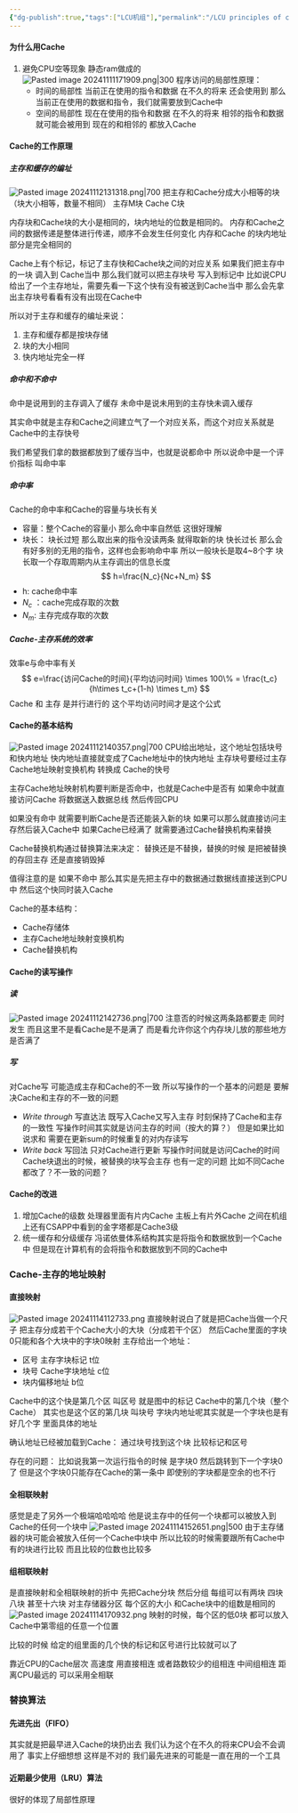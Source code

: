 ```yaml
---
{"dg-publish":true,"tags":["LCU机组"],"permalink":"/LCU principles of computer composition/高速缓冲存储器/","dgPassFrontmatter":true,"noteIcon":"","created":"2025-08-15T09:39:29.451+08:00","updated":"2025-04-19T09:57:51.183+08:00"}
---
```



#### 为什么用Cache
1. 避免CPU空等现象
	静态ram做成的
	![Pasted image 20241111171909.png|300](/img/user/accessory/Pasted%20image%2020241111171909.png)
	程序访问的局部性原理：
	- 时间的局部性
		当前正在使用的指令和数据 在不久的将来 还会使用到
		那么当前正在使用的数据和指令，我们就需要放到Cache中
	- 空间的局部性
		现在在使用的指令和数据  在不久的将来 相邻的指令和数据就可能会被用到
		现在的和相邻的 都放入Cache
#### Cache的工作原理
##### 主存和缓存的编址
![Pasted image 20241112131318.png|700](/img/user/accessory/Pasted%20image%2020241112131318.png)
把主存和Cache分成大小相等的块  （块大小相等，数量不相同）
主存M块 Cache C块

内存块和Cache块的大小是相同的，块内地址的位数是相同的。
内存和Cache之间的数据传递是整体进行传递，顺序不会发生任何变化
内存和Cache 的块内地址部分是完全相同的

Cache上有个标记，标记了主存快和Cache块之间的对应关系
如果我们把主存中的一块 调入到 Cache当中
那么我们就可以把主存块号 写入到标记中
比如说CPU给出了一个主存地址，需要先看一下这个快有没有被送到Cache当中 那么会先拿出主存块号看看有没有出现在Cache中

所以对于主存和缓存的编址来说：
1. 主存和缓存都是按块存储
2. 块的大小相同
3. 快内地址完全一样

##### 命中和不命中
命中是说用到的主存调入了缓存
未命中是说未用到的主存快未调入缓存

其实命中就是主存和Cache之间建立气了一个对应关系，而这个对应关系就是Cache中的主存快号

我们希望我们拿的数据都放到了缓存当中，也就是说都命中
所以说命中是一个评价指标
叫命中率

##### 命中率
Cache的命中率和Cache的容量与块长有关
- 容量：整个Cache的容量小 那么命中率自然低 这很好理解
- 块长：
	块长过短 那么取出来的指令没读两条 就得取新的块
	快长过长 那么会有好多别的无用的指令，这样也会影响命中率
所以一般块长是取4~8个字
块长取一个存取周期内从主存调出的信息长度
$$
h=\frac{N_c}{Nc+N_m}
$$
- h: cache命中率
- $N_c$ ：cache完成存取的次数
- $N_m$: 主存完成存取的次数
##### Cache-主存系统的效率
效率e与命中率有关
$$
e=\frac{访问Cache的时间}{平均访问时间} \times 100\% = \frac{t_c}{h\times t_c+(1-h) \times t_m}
$$
Cache 和 主存 是并行进行的  这个平均访问时间才是这个公式
#### Cache的基本结构
![Pasted image 20241112140357.png|700](/img/user/accessory/Pasted%20image%2020241112140357.png)
CPU给出地址，这个地址包括块号和快内地址
快内地址直接就变成了Cache地址中的快内地址
主存块号要经过主存Cache地址映射变换机构 转换成 Cache的快号

主存Cache地址映射机构要判断是否命中，也就是Cache中是否有
如果命中就直接访问Cache 将数据送入数据总线 然后传回CPU

如果没有命中 就需要判断Cache是否还能装入新的块
如果可以那么就直接访问主存然后装入Cache中
如果Cache已经满了 就需要通过Cache替换机构来替换

Cache替换机构通过替换算法来决定：
替换还是不替换，替换的时候 是把被替换的存回主存 还是直接销毁掉

值得注意的是  如果不命中 那么其实是先把主存中的数据通过数据线直接送到CPU中 然后这个快同时装入Cache

Cache的基本结构：
- Cache存储体
- 主存Cache地址映射变换机构
- Cache替换机构
#### Cache的读写操作
##### 读
![Pasted image 20241112142736.png|700](/img/user/accessory/Pasted%20image%2020241112142736.png)
注意否的时候这两条路都要走 同时发生
而且这里不是看Cache是不是满了 而是看允许你这个内存块儿放的那些地方是否满了

##### 写
对Cache写 可能造成主存和Cache的不一致
所以写操作的一个基本的问题是 要解决Cache和主存的不一致的问题
- *Write through* 写直达法
	既写入Cache又写入主存
	时刻保持了Cache和主存的一致性
	写操作时间其实就是访问主存的时间（按大的算？）
	但是如果比如说求和  需要在更新sum的时候重复的对内存读写
- *Write back* 写回法
	只对Cache进行更新
	写操作时间就是访问Cache的时间
	Cache块退出的时候，被替换的块写会主存
	也有一定的问题  比如不同Cache都改了？不一致的问题？
#### Cache的改进
1. 增加Cache的级数
	处理器里面有片内Cache
	主板上有片外Cache
	之间在机组上还有CSAPP中看到的金字塔都是Cache3级
2. 统一缓存和分级缓存
	冯诺依曼体系结构其实是将指令和数据放到一个Cache中
	但是现在计算机有的会将指令和数据放到不同的Cache中

### Cache-主存的地址映射
#### 直接映射
![Pasted image 20241114112733.png](/img/user/accessory/Pasted%20image%2020241114112733.png)
直接映射说白了就是把Cache当做一个尺子 把主存分成若干个Cache大小的大块（分成若干个区）
然后Cache里面的字块0只能和各个大块中的字块0映射
主存给出一个地址：
- 区号 主存字块标记 t位
- 块号  Cache字块地址  c位
- 块内偏移地址 b位

Cache中的这个快是第几个区   叫区号  就是图中的标记
Cache中的第几个块（整个Cache） 其实也是这个区的第几块 叫块号
字块内地址呢其实就是一个字块也是有好几个字  里面具体的地址

确认地址已经被加载到Cache：
	通过块号找到这个块 比较标记和区号

存在的问题：
	比如说我第一次运行指令的时候 是字块0   然后跳转到下一个字块0了
	但是这个字块0只能存在Cache的第一条中 即使别的字块都是空余的也不行

#### 全相联映射
感觉是走了另外一个极端哈哈哈哈
他是说主存中的任何一个块都可以被放入到Cache的任何一个块中
![Pasted image 20241114152651.png|500](/img/user/accessory/Pasted%20image%2020241114152651.png)
 由于主存储器的块可能会被放入任何一个Cache中块中 所以比较的时候需要跟所有Cache中有的块进行比较 而且比较的位数也比较多 

#### 组相联映射
是直接映射和全相联映射的折中
先把Cache分块  然后分组  每组可以有两块 四块 八块 甚至十六块
对主存储器分区 每个区的大小 和Cache块中的组数是相同的
![Pasted image 20241114170932.png](/img/user/accessory/Pasted%20image%2020241114170932.png)
映射的时候，每个区的低0块 都可以放入Cache中第零组的任意一个位置

比较的时候 给定的组里面的几个快的标记和区号进行比较就可以了

靠近CPU的Cache层次  高速度 用直接相连  或者路数较少的组相连
中间组相连
距离CPU最远的 可以采用全相联

### 替换算法
#### 先进先出（FIFO）
其实就是把最早进入Cache的块扔出去  我们认为这个在不久的将来CPU会不会调用了
事实上仔细想想 这样是不对的
我们最先进来的可能是一直在用的一个工具
#### 近期最少使用（LRU）算法
很好的体现了局部性原理

